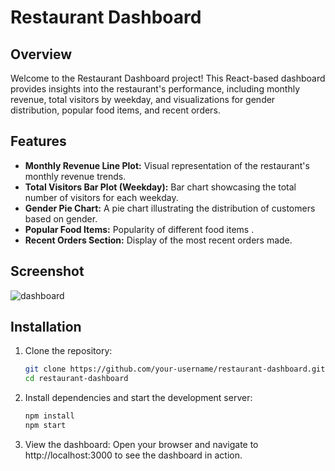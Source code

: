 # Restaurant Dashboard

## Overview

Welcome to the Restaurant Dashboard project! This React-based dashboard provides insights into the restaurant's performance, including monthly revenue, total visitors by weekday, and visualizations for gender distribution, popular food items, and recent orders.

## Features

- **Monthly Revenue Line Plot:** Visual representation of the restaurant's monthly revenue trends.
- **Total Visitors Bar Plot (Weekday):** Bar chart showcasing the total number of visitors for each weekday.
- **Gender Pie Chart:** A pie chart illustrating the distribution of customers based on gender.
- **Popular Food Items:**  Popularity of different food items .
- **Recent Orders Section:** Display of the most recent orders made.

## Screenshot

![dashboard](https://github.com/Sarvagy-Jain/react-sales-dashboard/assets/82312885/19a84a84-06ea-4787-a0b1-cda47da318a9)


## Installation

1. Clone the repository:

   ```bash
   git clone https://github.com/your-username/restaurant-dashboard.git
   cd restaurant-dashboard
   ```

   
2. Install dependencies and start the development server:
   
      ``` bash
      npm install
      npm start
      ```

3. View the dashboard:
   Open your browser and navigate to http://localhost:3000 to see the dashboard in action.

   
   
   
